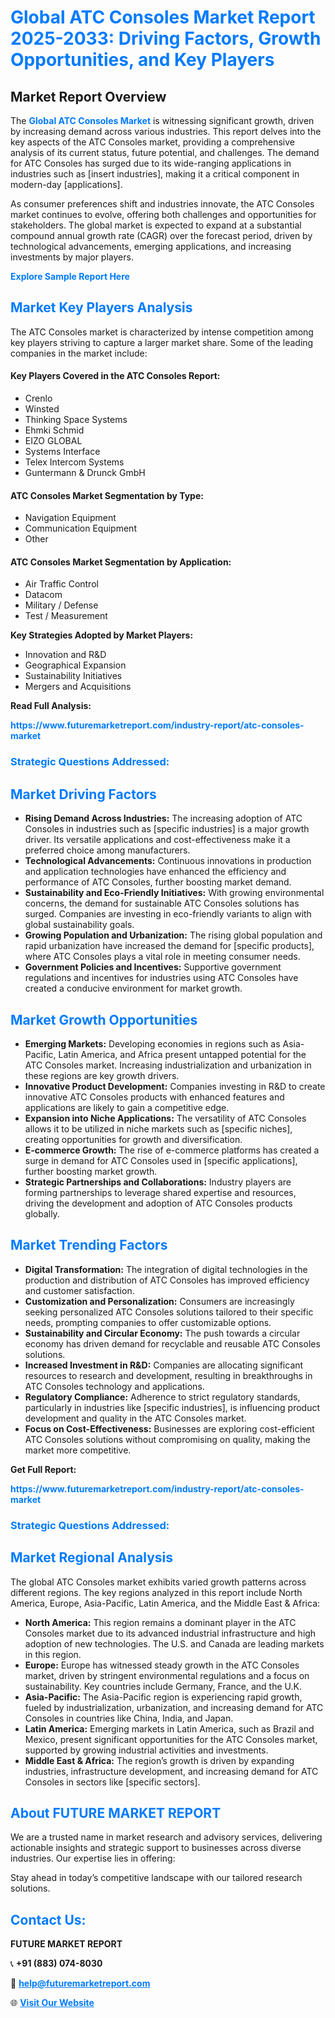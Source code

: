 <h1 style="color: #007BFF;">Global ATC Consoles Market Report 2025-2033: Driving Factors, Growth Opportunities, and Key Players</h1>

<section id="overview">
<h2>Market Report Overview</h2>
<p>The <a href="https://www.futuremarketreport.com/industry-report/atc-consoles-market" style="color: #007BFF; text-decoration: none;"><strong>Global ATC Consoles Market</strong></a> is witnessing significant growth, driven by increasing demand across various industries. This report delves into the key aspects of the ATC Consoles market, providing a comprehensive analysis of its current status, future potential, and challenges. The demand for ATC Consoles has surged due to its wide-ranging applications in industries such as [insert industries], making it a critical component in modern-day [applications].</p>
<p>As consumer preferences shift and industries innovate, the ATC Consoles market continues to evolve, offering both challenges and opportunities for stakeholders. The global market is expected to expand at a substantial compound annual growth rate (CAGR) over the forecast period, driven by technological advancements, emerging applications, and increasing investments by major players.</p>
</section>

<section id="overview">
<p><a href="https://www.futuremarketreport.com/request-sample/reportId=58815" style="color: #007BFF; text-decoration: none;"><strong>Explore Sample Report Here</strong></a></p>
</section>

<section id="key-players">
<h2 style="color: #007BFF;">Market Key Players Analysis</h2>
<p>The ATC Consoles market is characterized by intense competition among key players striving to capture a larger market share. Some of the leading companies in the market include:</p>
<h4>Key Players Covered in the ATC Consoles Report:</h4>
<ul><li>Crenlo</li><li>Winsted</li><li>Thinking Space Systems</li><li>Ehmki Schmid</li><li>EIZO GLOBAL</li><li>Systems Interface</li><li>Telex Intercom Systems</li><li>Guntermann &amp; Drunck GmbH</li></ul>
<h4>ATC Consoles Market Segmentation by Type:</h4>
<ul><li>Navigation Equipment</li><li>Communication Equipment</li><li>Other</li></ul>

<h4>ATC Consoles Market Segmentation by Application:</h4>
<ul><li>Air Traffic Control</li><li>Datacom</li><li>Military / Defense</li><li>Test / Measurement</li></ul>
<p><strong>Key Strategies Adopted by Market Players:</strong></p>
<ul>
<li>Innovation and R&D</li>
<li>Geographical Expansion</li>
<li>Sustainability Initiatives</li>
<li>Mergers and Acquisitions</li>
</ul>
</section>

<section>
<p><strong>Read Full Analysis: </strong></p><a href="https://www.futuremarketreport.com/industry-report/atc-consoles-market" style="color: #007BFF; text-decoration: none;"><strong>https://www.futuremarketreport.com/industry-report/atc-consoles-market</strong></a>
<h3 style="color: #007BFF;">Strategic Questions Addressed:</h3>
</section>

<section id="driving-factors">
<h2 style="color: #007BFF;">Market Driving Factors</h2>
<ul>
<li><strong>Rising Demand Across Industries:</strong> The increasing adoption of ATC Consoles in industries such as [specific industries] is a major growth driver. Its versatile applications and cost-effectiveness make it a preferred choice among manufacturers.</li>
<li><strong>Technological Advancements:</strong> Continuous innovations in production and application technologies have enhanced the efficiency and performance of ATC Consoles, further boosting market demand.</li>
<li><strong>Sustainability and Eco-Friendly Initiatives:</strong> With growing environmental concerns, the demand for sustainable ATC Consoles solutions has surged. Companies are investing in eco-friendly variants to align with global sustainability goals.</li>
<li><strong>Growing Population and Urbanization:</strong> The rising global population and rapid urbanization have increased the demand for [specific products], where ATC Consoles plays a vital role in meeting consumer needs.</li>
<li><strong>Government Policies and Incentives:</strong> Supportive government regulations and incentives for industries using ATC Consoles have created a conducive environment for market growth.</li>
</ul>
</section>

<section id="growth-opportunities">
<h2 style="color: #007BFF;">Market Growth Opportunities</h2>
<ul>
<li><strong>Emerging Markets:</strong> Developing economies in regions such as Asia-Pacific, Latin America, and Africa present untapped potential for the ATC Consoles market. Increasing industrialization and urbanization in these regions are key growth drivers.</li>
<li><strong>Innovative Product Development:</strong> Companies investing in R&D to create innovative ATC Consoles products with enhanced features and applications are likely to gain a competitive edge.</li>
<li><strong>Expansion into Niche Applications:</strong> The versatility of ATC Consoles allows it to be utilized in niche markets such as [specific niches], creating opportunities for growth and diversification.</li>
<li><strong>E-commerce Growth:</strong> The rise of e-commerce platforms has created a surge in demand for ATC Consoles used in [specific applications], further boosting market growth.</li>
<li><strong>Strategic Partnerships and Collaborations:</strong> Industry players are forming partnerships to leverage shared expertise and resources, driving the development and adoption of ATC Consoles products globally.</li>
</ul>
</section>

<section id="trending-factors">
<h2 style="color: #007BFF;">Market Trending Factors</h2>
<ul>
<li><strong>Digital Transformation:</strong> The integration of digital technologies in the production and distribution of ATC Consoles has improved efficiency and customer satisfaction.</li>
<li><strong>Customization and Personalization:</strong> Consumers are increasingly seeking personalized ATC Consoles solutions tailored to their specific needs, prompting companies to offer customizable options.</li>
<li><strong>Sustainability and Circular Economy:</strong> The push towards a circular economy has driven demand for recyclable and reusable ATC Consoles solutions.</li>
<li><strong>Increased Investment in R&D:</strong> Companies are allocating significant resources to research and development, resulting in breakthroughs in ATC Consoles technology and applications.</li>
<li><strong>Regulatory Compliance:</strong> Adherence to strict regulatory standards, particularly in industries like [specific industries], is influencing product development and quality in the ATC Consoles market.</li>
<li><strong>Focus on Cost-Effectiveness:</strong> Businesses are exploring cost-efficient ATC Consoles solutions without compromising on quality, making the market more competitive.</li>
</ul>
</section>

<section>
<p><strong>Get Full Report: </strong></p><a href="https://www.futuremarketreport.com/industry-report/atc-consoles-market" style="color: #007BFF; text-decoration: none;"><strong>https://www.futuremarketreport.com/industry-report/atc-consoles-market</strong></a>
<h3 style="color: #007BFF;">Strategic Questions Addressed:</h3>
</section>


<section id="regional-analysis">
<h2 style="color: #007BFF;">Market Regional Analysis</h2>
<p>The global ATC Consoles market exhibits varied growth patterns across different regions. The key regions analyzed in this report include North America, Europe, Asia-Pacific, Latin America, and the Middle East & Africa:</p>
<ul>
<li><strong>North America:</strong> This region remains a dominant player in the ATC Consoles market due to its advanced industrial infrastructure and high adoption of new technologies. The U.S. and Canada are leading markets in this region.</li>
<li><strong>Europe:</strong> Europe has witnessed steady growth in the ATC Consoles market, driven by stringent environmental regulations and a focus on sustainability. Key countries include Germany, France, and the U.K.</li>
<li><strong>Asia-Pacific:</strong> The Asia-Pacific region is experiencing rapid growth, fueled by industrialization, urbanization, and increasing demand for ATC Consoles in countries like China, India, and Japan.</li>
<li><strong>Latin America:</strong> Emerging markets in Latin America, such as Brazil and Mexico, present significant opportunities for the ATC Consoles market, supported by growing industrial activities and investments.</li>
<li><strong>Middle East & Africa:</strong> The region’s growth is driven by expanding industries, infrastructure development, and increasing demand for ATC Consoles in sectors like [specific sectors].</li>
</ul>
</section>

<footer>
<h2 style="color: #007BFF;">About FUTURE MARKET REPORT</h2>
<p>We are a trusted name in market research and advisory services, delivering actionable insights and strategic support to businesses across diverse industries. Our expertise lies in offering:</p>

<p>Stay ahead in today’s competitive landscape with our tailored research solutions.</p>

<h2 style="color: #007BFF;">Contact Us:</h2>
<p><strong>FUTURE MARKET REPORT</strong></p>
<p>📞 <strong>+91 (883) 074-8030</strong></p>
<p>📧 <strong><a href="mailto:help@futuremarketreport.com" style="color: #007BFF;">help@futuremarketreport.com</a></strong></p>
<p>🌐 <strong><a href="https://www.futuremarketreport.com/" style="color: #007BFF;">Visit Our Website</a></strong></p>
</footer>